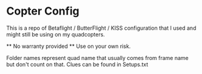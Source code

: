 # Copter Config

This is a repo of Betaflight / ButterFlight / KISS configuration that I used and might still be using on my quadcopters.

** No warranty provided ** Use on your own risk.

Folder names represent quad name that usually comes from frame name but don't count on that. Clues can be found in Setups.txt
